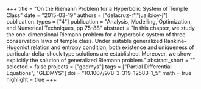 +++
title = "On the Riemann Problem for a Hyperbolic System of Temple Class"
date = "2015-03-19"
authors = ["delacruz-r","juajibioy-j"]
publication_types = ["4"]
publication = "Analysis, Modelling, Optimization, and Numerical Techniques, pp 75-88"
abstract = "In this chapter, we study the one-dimensional Riemann problem for a hyperbolic system of three conservation laws of temple class. Under suitable generalized Rankine–Hugoniot relation and entropy condition, both existence and uniqueness of particular delta-shock type solutions are established. Moreover, we show explicitly the solution of generalized Riemann problem."
abstract_short = ""
selected = false
projects = ["gedmys"]
tags = ["Partial Differential Equations", "GEDMYS"]
doi = "10.1007/978-3-319-12583-1_5"
math = true
highlight = true
+++
